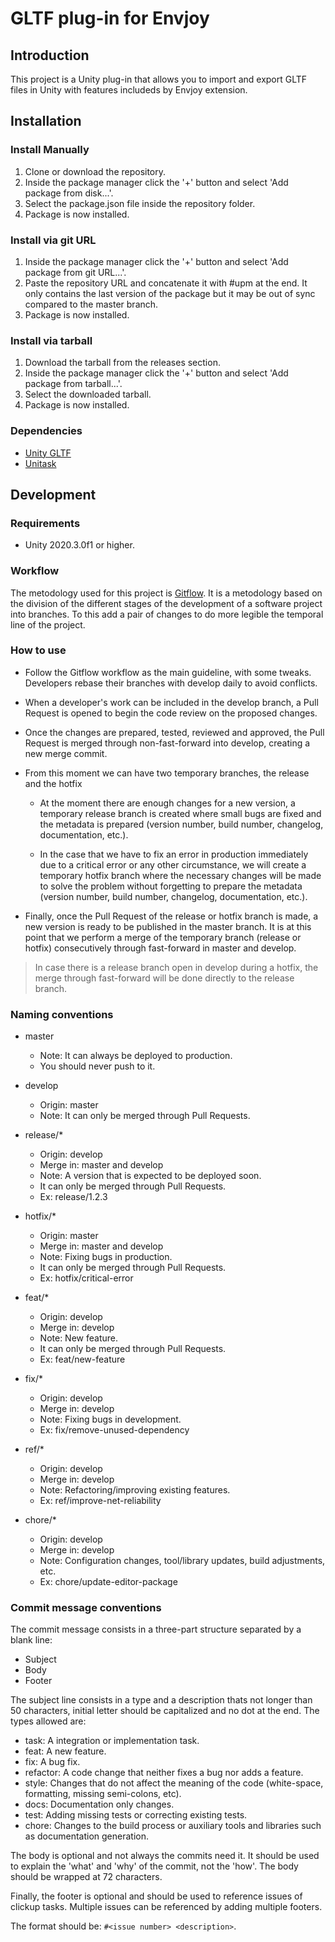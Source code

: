 # GLTF plug-in for Envjoy

## Introduction

This project is a Unity plug-in that allows you to import and export GLTF files in Unity
with features includeds by Envjoy extension.

## Installation

### Install Manually

1. Clone or download the repository.
2. Inside the package manager click the '+' button and select 'Add package from disk...'.
3. Select the package.json file inside the repository folder.
4. Package is now installed.

### Install via git URL

1. Inside the package manager click the '+' button and select 'Add package from git URL...'.
2. Paste the repository URL and concatenate it with #upm at the end. It only contains the last version of the package but it may be out of sync compared to the master branch.
3. Package is now installed.

### Install via tarball

1. Download the tarball from the releases section.
2. Inside the package manager click the '+' button and select 'Add package from tarball...'.
3. Select the downloaded tarball.
4. Package is now installed.

### Dependencies

- [Unity GLTF](https://github.com/KhronosGroup/UnityGLTF)
- [Unitask](https://github.com/Cysharp/UniTask)

## Development

### Requirements

- Unity 2020.3.0f1 or higher.

### Workflow

The metodology used for this project is [Gitflow](https://www.atlassian.com/es/git/tutorials/comparing-workflows/gitflow-workflow). It is a metodology based on the division of the different stages of the development of a software project into branches. To this add a pair of changes to do more legible the temporal line of the project.

### How to use

- Follow the Gitflow workflow as the main guideline, with some tweaks.
  Developers rebase their branches with develop daily to avoid conflicts.

- When a developer's work can be included in the develop branch, a Pull Request is opened to begin the code review on the proposed changes.

- Once the changes are prepared, tested, reviewed and approved, the Pull Request is merged through non-fast-forward into develop, creating a new merge commit.

- From this moment we can have two temporary branches, the release and the hotfix

  - At the moment there are enough changes for a new version, a temporary release branch is created where small bugs are fixed and the metadata is prepared (version number, build number, changelog, documentation, etc.).

  - In the case that we have to fix an error in production immediately due to a critical error or any other circumstance, we will create a temporary hotfix branch where the necessary changes will be made to solve the problem without forgetting to prepare the metadata (version number, build number, changelog, documentation, etc.).

- Finally, once the Pull Request of the release or hotfix branch is made, a new version is ready to be published in the master branch. It is at this point that we perform a merge of the temporary branch (release or hotfix) consecutively through fast-forward in master and develop.

> In case there is a release branch open in develop during a hotfix, the merge through fast-forward will be done directly to the release branch.

### Naming conventions

- master

  - Note: It can always be deployed to production.
  - You should never push to it.

- develop

  - Origin: master
  - Note: It can only be merged through Pull Requests.

- release/\*

  - Origin: develop
  - Merge in: master and develop
  - Note: A version that is expected to be deployed soon.
  - It can only be merged through Pull Requests.
  - Ex: release/1.2.3

- hotfix/\*

  - Origin: master
  - Merge in: master and develop
  - Note: Fixing bugs in production.
  - It can only be merged through Pull Requests.
  - Ex: hotfix/critical-error

- feat/\*

  - Origin: develop
  - Merge in: develop
  - Note: New feature.
  - It can only be merged through Pull Requests.
  - Ex: feat/new-feature

- fix/\*

  - Origin: develop
  - Merge in: develop
  - Note: Fixing bugs in development.
  - Ex: fix/remove-unused-dependency

- ref/\*

  - Origin: develop
  - Merge in: develop
  - Note: Refactoring/improving existing features.
  - Ex: ref/improve-net-reliability

- chore/\*

  - Origin: develop
  - Merge in: develop
  - Note: Configuration changes, tool/library updates, build adjustments, etc.
  - Ex: chore/update-editor-package

### Commit message conventions

The commit message consists in a three-part structure separated by a blank line:

- Subject
- Body
- Footer

The subject line consists in a type and a description thats not longer than 50 characters, initial letter should be capitalized and no dot at the end.
The types allowed are:

- task: A integration or implementation task.
- feat: A new feature.
- fix: A bug fix.
- refactor: A code change that neither fixes a bug nor adds a feature.
- style: Changes that do not affect the meaning of the code (white-space, formatting, missing semi-colons, etc).
- docs: Documentation only changes.
- test: Adding missing tests or correcting existing tests.
- chore: Changes to the build process or auxiliary tools and libraries such as documentation generation.

The body is optional and not always the commits need it. It should be used to explain the 'what' and 'why' of the commit, not the 'how'. The body should be wrapped at 72 characters.

Finally, the footer is optional and should be used to reference issues of clickup tasks. Multiple issues can be referenced by adding multiple footers.

The format should be: `#<issue number> <description>`.
